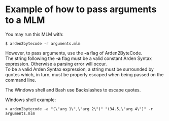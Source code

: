 Example of how to pass arguments to a MLM
=========================================

You may run this MLM with:

    $ arden2bytecode -r arguments.mlm

However, to pass arguments, use the **-a** flag of Arden2ByteCode.  
The string following the **-a** flag must be a valid constant 
Arden Syntax expression. Otherwise a parsing error will occur.  
To be a valid Arden Syntax expression, a string must be surrounded
by quotes which, in turn, must be properly escaped when being
passed on the command line.

The Windows shell and Bash use Backslashes to escape quotes.

Windows shell example:

    > arden2bytecode -a "(\"arg 1\",\"arg 2\")" "(34.5,\"arg 4\")" -r arguments.mlm
	
